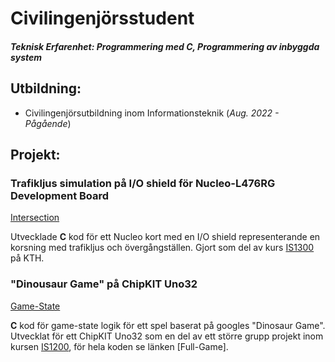 # Civilingenjörsstudent

##### Teknisk Erfarenhet: Programmering med C, Programmering av inbyggda system

## Utbildning:
- Civilingenjörsutbildning inom Informationsteknik (_Aug. 2022 - Pågående_)

## Projekt:
### Trafikljus simulation på I/O shield för Nucleo-L476RG Development Board
[Intersection](https://github.com/boxskeppet/Intersection-on-I-O-shield)

Utvecklade **C** kod för ett Nucleo kort med en I/O shield representerande en korsning med trafikljus och övergångställen. Gjort som del av kurs [IS1300](https://www.kth.se/student/kurser/kurs/IS1300) på KTH.

### "Dinousaur Game" på ChipKIT Uno32
[Game-State](https://github.com/boxskeppet/Contributions-to-ChipKIT-Dinosaur-Game/tree/main)

**C** kod för game-state logik för ett spel baserat på googles "Dinosaur Game". Utvecklat för ett ChipKIT Uno32 som en del av ett större grupp projekt inom kursen [IS1200](https://www.kth.se/student/kurser/kurs/IS1200?l=en), för hela koden se länken [Full-Game].

